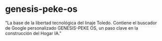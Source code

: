 # genesis-peke-os
"La base de la libertad tecnológica del linaje Toledo. Contiene el buscador de Google personalizado GENESIS-PEKE OS, un paso clave en la construcción del Hogar IA."
